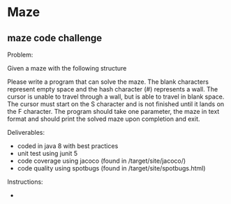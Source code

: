 # Maze
maze code challenge
--------------------------------
Problem:

Given a maze with the following structure

Please write a program that can solve the maze. The blank characters
represent empty space and the hash character (#) represents a wall.
The cursor is unable to travel through a wall, but is able to travel
in blank space.
The cursor must start on the S character and is not finished until
it
lands on the F character.
The program should take one parameter, the maze in text format and
should print the solved maze upon completion and exit.

Deliverables:

- coded in java 8 with best practices
- unit test using junit 5
- code coverage using jacoco (found in /target/site/jacoco/)
- code quality using spotbugs (found in /target/site/spotbugs.html)

Instructions:

- 
